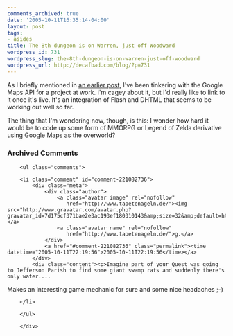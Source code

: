 ```yaml
---
comments_archived: true
date: '2005-10-11T16:35:14-04:00'
layout: post
tags:
- asides
title: The 8th dungeon is on Warren, just off Woodward
wordpress_id: 731
wordpress_slug: the-8th-dungeon-is-on-warren-just-off-woodward
wordpress_url: http://decafbad.com/blog/?p=731
---
```

As I briefly mentioned in [an earlier post][reader], I've been tinkering with the Google Maps API for a project at work.  I'm cagey about it, but I'd really like to link to it once it's live.  It's an integration of Flash and DHTML that seems to be working out well so far.

The thing that I'm wondering now, though, is this:  I wonder how hard it would be to code up some form of MMORPG or Legend of Zelda derivative using Google Maps as the overworld?

[reader]: http://decafbad.com/blog/2005/10/07/google-reader-big-blue-chunky-water-wings

<div id="comments" class="comments archived-comments">
            <h3>Archived Comments</h3>
            
        <ul class="comments">
            
        <li class="comment" id="comment-221082736">
            <div class="meta">
                <div class="author">
                    <a class="avatar image" rel="nofollow" 
                       href="http://www.tapetenageln.de/"><img src="http://www.gravatar.com/avatar.php?gravatar_id=7d175cf371bae2e3ac193ef180310143&amp;size=32&amp;default=http://mediacdn.disqus.com/1320279820/images/noavatar32.png"/></a>
                    <a class="avatar name" rel="nofollow" 
                       href="http://www.tapetenageln.de/">g.</a>
                </div>
                <a href="#comment-221082736" class="permalink"><time datetime="2005-10-11T22:19:56">2005-10-11T22:19:56</time></a>
            </div>
            <div class="content"><p>Imagine part of your Quest was going to Jefferson Parish to find some giant swamp rats and suddenly there's only water....
Makes an interesting game mechanic for sure and some nice headaches ;-)</p></div>
            
        </li>
    
        </ul>
    
        </div>
    